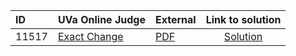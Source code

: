 | ID | UVa Online Judge | External | Link to solution |
|:---|:---|:---|:---:|
| 11517 | [Exact Change](https://onlinejudge.org/index.php?option=com_onlinejudge&Itemid=8&category=653&page=show_problem&problem=2512) | [PDF](https://onlinejudge.org/external/115/11517.pdf) | [Solution](https%3A//github.com/versenyi98/programming-contests/tree/master/UVa%20Online%20Judge/11517%2520-%2520Exact%2520Change)|

